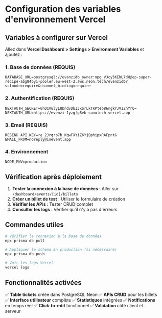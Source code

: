 # Configuration des variables d'environnement Vercel

## Variables à configurer sur Vercel

Allez dans **Vercel Dashboard > Settings > Environment Variables** et ajoutez :

### 1. Base de données (REQUIS)
```
DATABASE_URL=postgresql://evenzidb_owner:npg_VJcy5KEhL7dH@ep-super-recipe-abg04byi-pooler.eu-west-2.aws.neon.tech/evenzidb?sslmode=require&channel_binding=require
```

### 2. Authentification (REQUIS)
```
NEXTAUTH_SECRET=0hO1VulyL8DndvDbIJxSrLkTKPteb86ngkYJVIZhYrQ=
NEXTAUTH_URL=https://evenzi-1yzgfg8vb-sunutech.vercel.app
```

### 3. Email (REQUIS)
```
RESEND_API_KEY=re_2Jrgrb7b_KqwFXYiZ6YjBphipxRAFpntG
EMAIL_FROM=noreply@inevent.app
```

### 4. Environnement
```
NODE_ENV=production
```

## Vérification après déploiement

1. **Tester la connexion à la base de données** : Aller sur `/dashboard/events/[id]/billets`
2. **Créer un billet de test** : Utiliser le formulaire de création
3. **Vérifier les APIs** : Tester CRUD complet
4. **Consulter les logs** : Vérifier qu'il n'y a pas d'erreurs

## Commandes utiles

```bash
# Vérifier la connexion à la base de données
npx prisma db pull

# Appliquer le schema en production (si nécessaire)
npx prisma db push

# Voir les logs Vercel
vercel logs
```

## Fonctionnalités activées

✅ **Table tickets** créée dans PostgreSQL Neon
✅ **APIs CRUD** pour les billets
✅ **Interface utilisateur** complète
✅ **Statistiques** intégrées
✅ **Notifications** en temps réel
✅ **Click-to-edit** fonctionnel
✅ **Validation** côté client et serveur 
